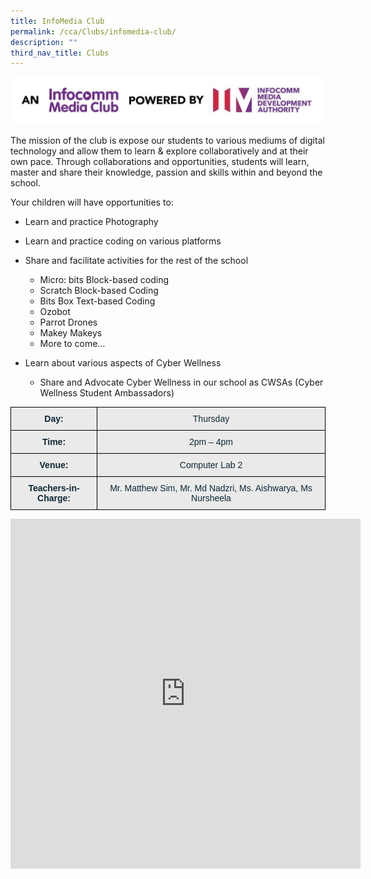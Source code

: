 ```yaml
---
title: InfoMedia Club
permalink: /cca/Clubs/infomedia-club/
description: ""
third_nav_title: Clubs
---
```

![“An Infocomm Media Club, powered by IMDA”](/images/Infocomm%20Club.jpg)

The mission of the club is expose our students to various mediums of digital technology and allow them to learn &amp; explore collaboratively and at their own pace. Through collaborations and opportunities, students will learn, master and share their knowledge, passion and skills within and beyond the school.&nbsp;

Your children will have opportunities to:

*   Learn and practice Photography
*   Learn and practice coding on various platforms
*   Share and facilitate activities for the rest of the school

	*   Micro: bits Block-based coding
	*   Scratch Block-based Coding
	*   Bits Box Text-based Coding
	*   Ozobot
	*   Parrot Drones
	*   Makey Makeys
	*   More to come…&nbsp;

*   Learn about various aspects of Cyber Wellness

	*   Share and Advocate Cyber Wellness in our school as CWSAs (Cyber Wellness Student Ambassadors)

<style type="text/css">
.tg  {border-collapse:collapse;border-spacing:0;}
.tg td{border-color:black;border-style:solid;border-width:1px;font-family:Arial, sans-serif;font-size:14px;
  overflow:hidden;padding:10px 5px;word-break:normal;}
.tg th{border-color:black;border-style:solid;border-width:1px;font-family:Arial, sans-serif;font-size:14px;
  font-weight:normal;overflow:hidden;padding:10px 5px;word-break:normal;}
.tg .tg-cqbp{background-color:#EAEAEA;color:#0C2733;font-weight:bold;text-align:center;vertical-align:top}
.tg .tg-cxqu{background-color:#EAEAEA;color:#0C2733;text-align:center;vertical-align:top}
</style>
<table class="tg">
<thead>
  <tr>
    <th class="tg-cqbp">Day:</th>
    <th class="tg-cxqu">Thursday</th>
  </tr>
</thead>
<tbody>
  <tr>
    <td class="tg-cqbp">Time:</td>
    <td class="tg-cxqu">2pm – 4pm</td>
  </tr>
  <tr>
    <td class="tg-cqbp">Venue:</td>
    <td class="tg-cxqu">Computer Lab 2</td>
  </tr>
  <tr>
    <td class="tg-cqbp">Teachers-in-Charge:</td>
    <td class="tg-cxqu">Mr. Matthew Sim, Mr. Md Nadzri, Ms. Aishwarya, Ms Nursheela</td>
  </tr>
</tbody>
</table>

<iframe allowfullscreen="true" height="560" width="560" frameborder="0" src="https://docs.google.com/presentation/d/e/2PACX-1vShuRrQ-ZcNWqVDEPt8CgE5TAK4xsFQ26fNB7cS4Abw1nB0n6FkzPZNeQo281py0UxNmPs6aywPe_wu/embed?start=true&amp;loop=true&amp;delayms=3000"></iframe>